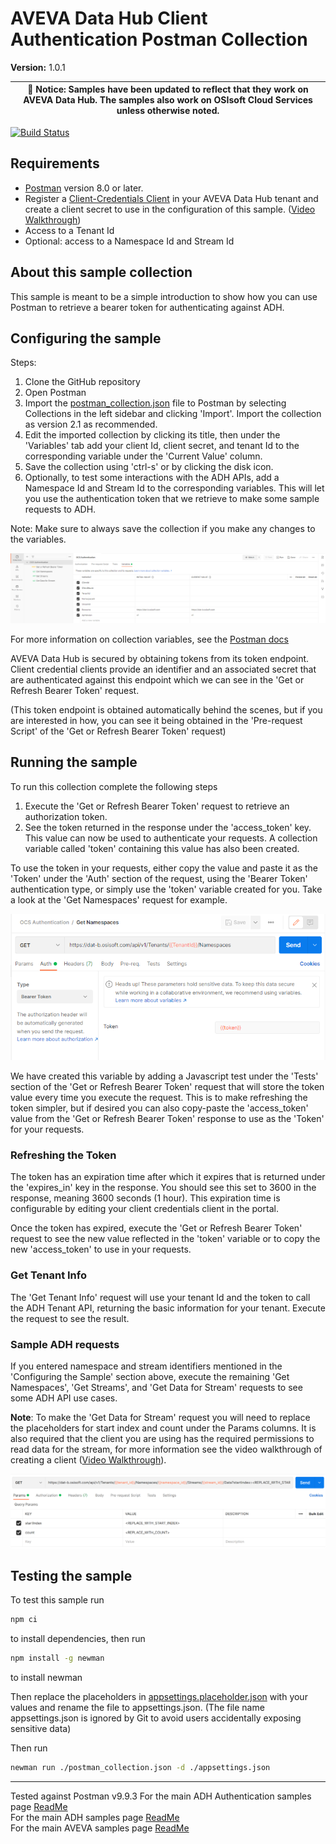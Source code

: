 # AVEVA Data Hub Client Authentication Postman Collection

**Version:** 1.0.1

| :loudspeaker: **Notice**: Samples have been updated to reflect that they work on AVEVA Data Hub. The samples also work on OSIsoft Cloud Services unless otherwise noted. |
| -----------------------------------------------------------------------------------------------|  

[![Build Status](https://dev.azure.com/osieng/engineering/_apis/build/status/product-readiness/ADH/aveva.sample-adh-authentication_client_credentials_simple-postman?branchName=main)](https://dev.azure.com/osieng/engineering/_build/latest?definitionId=4521&branchName=main)

## Requirements

- [Postman](https://www.postman.com/downloads/) version 8.0 or later.
- Register a [Client-Credentials Client](https://datahub.connect.aveva/clients) in your AVEVA Data Hub tenant and create a client secret to use in the configuration of this sample. ([Video Walkthrough](https://www.youtube.com/watch?v=JPWy0ZX9niU))
- Access to a Tenant Id
- Optional: access to a Namespace Id and Stream Id 

## About this sample collection

This sample is meant to be a simple introduction to show how you can use Postman to retrieve a bearer token for authenticating against ADH.

## Configuring the sample

Steps:
1. Clone the GitHub repository
1. Open Postman
1. Import the [postman_collection.json](postman_collection.json) file to Postman by selecting Collections in the left sidebar and clicking 'Import'. Import the collection as version 2.1 as recommended.
1. Edit the imported collection by clicking its title, then under the 'Variables' tab add your client Id, client secret, and tenant Id to the corresponding variable under the 'Current Value' column. 
1. Save the collection using 'ctrl-s' or by clicking the disk icon. 
1. Optionally, to test some interactions with the ADH APIs, add a Namespace Id and Stream Id to the corresponding variables. This will let you use the authentication token that we retrieve to make some sample requests to ADH.

Note: Make sure to always save the collection if you make any changes to the variables.

![Adding Variables](Images/variables.png)

For more information on collection variables, see the [Postman docs](https://learning.postman.com/docs/sending-requests/variables/#defining-collection-variables)

AVEVA Data Hub is secured by obtaining tokens from its token endpoint. Client credential clients provide an identifier and an associated secret that are authenticated against this endpoint which we can see in the 'Get or Refresh Bearer Token' request. 

(This token endpoint is obtained automatically behind the scenes, but if you are interested in how, you can see it being obtained in the 'Pre-request Script' of the 'Get or Refresh Bearer Token' request)

## Running the sample

To run this collection complete the following steps

1. Execute the 'Get or Refresh Bearer Token' request to retrieve an authorization token. 
1. See the token returned in the response under the 'access_token' key. This value can now be used to authenticate your requests. A collection variable called 'token' containing this value has also been created.

To use the token in your requests, either copy the value and paste it as the 'Token' under the 'Auth' section of the request, using the 'Bearer Token' authentication type, or simply use the 'token' variable created for you. Take a look at the 'Get Namespaces' request for example.

![Placeholders](Images/token.png)

We have created this variable by adding a Javascript test under the 'Tests' section of the 'Get or Refresh Bearer Token' request that will store the token value every time you execute the request. This is to make refreshing the token simpler, but if desired you can also copy-paste the 'access_token' value from the 'Get or Refresh Bearer Token' response to use as the 'Token' for your requests. 

### Refreshing the Token
The token has an expiration time after which it expires that is returned under the 'expires_in' key in the response. You should see this set to 3600 in the response, meaning 3600 seconds (1 hour). This expiration time is configurable by editing your client credentials client in the portal.

Once the token has expired, execute the 'Get or Refresh Bearer Token' request to see the new value reflected in the 'token' variable or to copy the new 'access_token' to use in your requests.

### Get Tenant Info

The 'Get Tenant Info' request will use your tenant Id and the token to call the ADH Tenant API, returning the basic information for your tenant. Execute the request to see the result.  

### Sample ADH requests

If you entered namespace and stream identifiers mentioned in the 'Configuring the Sample' section above, execute the remaining 'Get Namespaces', 'Get Streams', and 'Get Data for Stream' requests to see some ADH API use cases. 

**Note**: To make the 'Get Data for Stream' request you will need to replace the placeholders for start index and count under the Params columns. It is also required that the client you are using has the required permissions to read data for the stream, for more information see the video walkthrough of creating a client ([Video Walkthrough](https://www.youtube.com/watch?v=JPWy0ZX9niU)).

![Placeholders](Images/placeholders.png)


## Testing the sample

To test this sample run
```bash
npm ci
```
to install dependencies, then run
```bash
npm install -g newman
```
to install newman

Then replace the placeholders in [appsettings.placeholder.json](appsettings.placeholder.json) with your values and rename the file to appsettings.json. (The file name appsettings.json is ignored by Git to avoid users accidentally exposing sensitive data) 

Then run
```bash
newman run ./postman_collection.json -d ./appsettings.json
```

---

Tested against Postman v9.9.3
For the main ADH Authentication samples page [ReadMe](https://github.com/osisoft/OSI-Samples-OCS/blob/main/docs/AUTHENTICATION.md)  
For the main ADH samples page [ReadMe](https://github.com/osisoft/OSI-Samples-OCS)  
For the main AVEVA samples page [ReadMe](https://github.com/osisoft/OSI-Samples)
